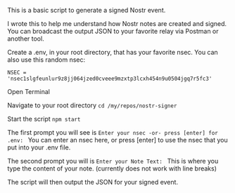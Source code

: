 This is a basic script to generate a signed Nostr event. 

I wrote this to help me understand how Nostr notes are created and signed. You can broadcast the output JSON to your favorite relay via Postman or another tool. 

Create a .env, in your root directory, that has your favorite nsec. You can also use this random nsec:
```
NSEC = 'nsec1slgfeunlur9z8jj064jzed0cveee9mzxtp3lcxh454n9u0504jgq7r5fc3'
```

Open Terminal

Navigate to your root directory
`cd /my/repos/nostr-signer`

Start the script
`npm start`

The first prompt you will see is `Enter your nsec -or- press [enter] for .env: `
You can enter an nsec here, or press [enter] to use the nsec that you put into your .env file.

The second prompt you will is `Enter your Note Text: `
This is where you type the content of your note. 
(currently does not work with line breaks)

The script will then output the JSON for your signed event. 
